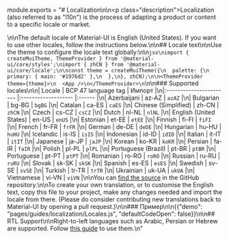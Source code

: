 module.exports = "# Localization\n\n<p class=\"description\">Localization (also referred to as \"l10n\") is the process of adapting a product or content to a specific locale or market.</p>\n\nThe default locale of Material-UI is English (United States). If you want to use other locales, follow the instructions below.\n\n## Locale text\n\nUse the theme to configure the locale text globally:\n\n```jsx\nimport { createMuiTheme, ThemeProvider } from '@material-ui/core/styles';\nimport { zhCN } from '@material-ui/core/locale';\n\nconst theme = createMuiTheme({\n  palette: {\n    primary: { main: '#1976d2' },\n  },\n}, zhCN);\n\n<ThemeProvider theme={theme}>\n  <App />\n</ThemeProvider>\n```\n\n### Supported locales\n\n| Locale                  | BCP 47 language tag | Импорт |\n|:----------------------- |:------------------- |:------ |\n| Azerbaijani             | az-AZ               | `azAZ` |\n| Bulgarian               | bg-BG               | `bgBG` |\n| Catalan                 | ca-ES               | `caES` |\n| Chinese (Simplified)    | zh-CN               | `zhCN` |\n| Czech                   | cs-CZ               | `csCZ` |\n| Dutch                   | nl-NL               | `nlNL` |\n| English (United States) | en-US               | `enUS` |\n| Estonian                | et-EE               | `etEE` |\n| Finnish                 | fi-FI               | `fiFI` |\n| French                  | fr-FR               | `frFR` |\n| German                  | de-DE               | `deDE` |\n| Hungarian               | hu-HU               | `huHU` |\n| Icelandic               | is-IS               | `isIS` |\n| Indonesian              | id-ID               | `idID` |\n| Italian                 | it-IT               | `itIT` |\n| Japanese                | ja-JP               | `jaJP` |\n| Korean                  | ko-KR               | `koKR` |\n| Persian                 | fa-IR               | `faIR` |\n| Polish                  | pl-PL               | `plPL` |\n| Portuguese (Brazil)     | pt-BR               | `ptBR` |\n| Portuguese              | pt-PT               | `ptPT` |\n| Romanian                | ro-RO               | `roRO` |\n| Russian                 | ru-RU               | `ruRU` |\n| Slovak                  | sk-SK               | `skSK` |\n| Spanish                 | es-ES               | `esES` |\n| Swedish                 | sv-SE               | `svSE` |\n| Turkish                 | tr-TR               | `trTR` |\n| Ukrainian               | uk-UA               | `ukUA` |\n| Vietnamese              | vi-VN               | `viVN` |\n\nYou can [find the source](https://github.com/Foso/material-ui/blob/master/packages/material-ui/src/locale/index.js) in the GitHub repository.\n\nTo create your own translation, or to customise the English text, copy this file to your project, make any changes needed and import the locale from there. (Please do consider contributing new translations back to Material-UI by opening a pull request.)\n\n### Пример\n\n{{\"demo\": \"pages/guides/localization/Locales.js\", \"defaultCodeOpen\": false}}\n\n## RTL Support\n\nRight-to-left languages such as Arabic, Persian or Hebrew are supported. Follow [this guide](/guides/right-to-left/) to use them.\n"
